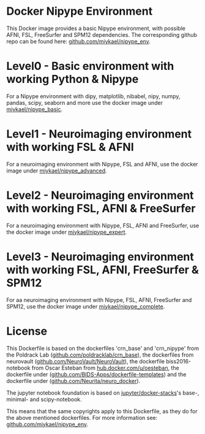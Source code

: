 # Docker Nipype Environment

This Docker image provides a basic Nipype environment, with possible AFNI, FSL, FreeSurfer and SPM12 dependencies. The corresponding github repo can be found here: [github.com/miykael/nipype_env](https://github.com/miykael/nipype_env).

# Level0 - Basic environment with working Python & Nipype

For a Nipype environment with dipy, matplotlib, nibabel, nipy, numpy, pandas, scipy, seaborn and more use the docker image under [miykael/nipype_basic](https://hub.docker.com/r/miykael/nipype_basic/).

# Level1 - Neuroimaging environment with working FSL & AFNI

For a neuroimaging environment with Nipype, FSL and AFNI, use the docker image under [miykael/nipype_advanced](https://hub.docker.com/r/miykael/nipype_advanced/).

# Level2 - Neuroimaging environment with working FSL, AFNI & FreeSurfer

For a neuroimaging environment with Nipype, FSL, AFNI and FreeSurfer, use the docker image under [miykael/nipype_expert](https://hub.docker.com/r/miykael/nipype_expert/).

# Level3 - Neuroimaging environment with working FSL, AFNI, FreeSurfer & SPM12

For aa neuroimaging environment with Nipype, FSL, AFNI, FreeSurfer and SPM12, use the docker image under [miykael/nipype_complete](https://hub.docker.com/r/miykael/nipype_complete/).

# License

This Dockerfile is based on the dockerfiles 'crn_base' and 'crn_nipype' from the Poldrack Lab ([github.com/poldracklab/crn_base](https://github.com/poldracklab/crn_base)), the dockerfiles from neurovault ([github.com/NeuroVault/NeuroVault](https://github.com/NeuroVault/NeuroVault)), the dockerfile biss2016-notebook from Oscar Esteban from [hub.docker.com/u/oesteban](https://hub.docker.com/u/oesteban), the dockerfile under ([github.com/BIDS-Apps/dockerfile-templates](https://github.com/BIDS-Apps/dockerfile-templates)) and the dockerfile under ([github.com/Neurita/neuro_docker](https://github.com/Neurita/neuro_docker)).

The jupyter notebook foundation is based on [jupyter/docker-stacks](https://github.com/jupyter/docker-stacks)'s base-, minimal- and scipy-notebook.

This means that the same copyrights apply to this Dockerfile, as they do for the above mentioned dockerfiles. For more information see: [github.com/miykael/nipype_env](https://github.com/miykael/nipype_env).
